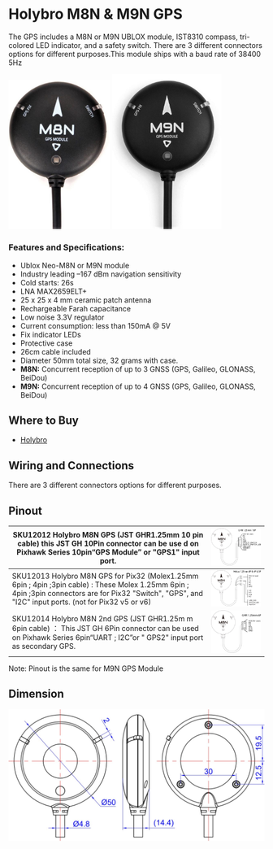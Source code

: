 # Holybro M8N & M9N GPS

The GPS includes a M8N or M9N UBLOX module, IST8310 compass, tri-colored LED indicator, and a safety switch. There are 3 different connectors options for different purposes.This module ships with a baud rate of 38400 5Hz

<img src="../../assets/hardware/gps/holybro_m8n_gps.jpg" width="200px" title="holybro_gps" /> <img src="../../assets/hardware/gps/holybro_m9n_gps.jpg" width="215px" title="holybro_gps" /> 

### Features and Specifications:

* Ublox Neo-M8N or M9N module
* Industry leading –167 dBm navigation sensitivity
* Cold starts: 26s
* LNA MAX2659ELT+
* 25 x 25 x 4 mm ceramic patch antenna
* Rechargeable Farah capacitance
* Low noise 3.3V regulator
* Current consumption: less than 150mA @ 5V
* Fix indicator LEDs
* Protective case
* 26cm cable included
* Diameter 50mm total size, 32 grams with case.
* **M8N:** Concurrent reception of up to 3 GNSS (GPS, Galileo, GLONASS, BeiDou)
* **M9N:** Concurrent reception of up to 4 GNSS (GPS, Galileo, GLONASS, BeiDou)

## Where to Buy

* [Holybro](https://shop.holybro.com/c/gps-systems_0428)


## Wiring and Connections

There are 3 different connectors options for different purposes.

## Pinout

| SKU12012 Holybro M8N GPS (JST GHR1.25mm 10 pin cable) this JST GH 10Pin connector can be use d on Pixhawk Series 10pin“GPS Module” or "GPS1" input port.                                   | <img src="../../assets/hardware/gps/holybro_gps_pinout.jpg" width="450px" title="holybro_gps">     |
| ------------------------------------------------------------------------------------------------------------------------------------------------------------------------------------------------------------------------------------------------------------------------ | ----------------------------------------------------------------------- |
|  SKU12013   Holybro M8N GPS for Pix32  (Molex1.25mm 6pin  ; 4pin  ;3pin cable) :   These Molex 1.25mm 6pin  ; 4pin  ;3pin connectors are for Pix32 "Switch", "GPS", and "I2C" input ports. (not for Pix32 v5 or v6)  | <img src="../../assets/hardware/gps/holybro_gps_pinout2.jpg" width="450px" title="holybro_gps">     |
|  SKU12014   Holybro M8N 2nd GPS (JST GHR1.25m m 6pin cable) ：   This JST GH 6Pin connector can be used on Pixhawk Series 6pin“UART  ; I2C”or " GPS2" input port as secondary GPS.                      | <img src="../../assets/hardware/gps/holybro_gps_pinout3.jpg" width="450px" title="holybro_gps"> |

Note: Pinout is the same for M9N GPS Module

## Dimension

<img src="../../assets/hardware/gps/holybro_gps_dimensions.jpg" width="550px" title="holybro_gps">